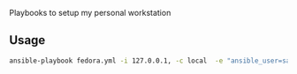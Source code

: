 Playbooks to setup my personal workstation

Usage
------

```bash
ansible-playbook fedora.yml -i 127.0.0.1, -c local  -e "ansible_user=saga" --ask-vault-pass --ask-sudo-pass
```
